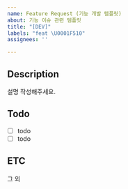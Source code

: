 ```yaml
---
name: Feature Request (기능 개발 템플릿)
about: 기능 이슈 관련 템플릿
title: "[DEV]"
labels: "feat \U0001F510"
assignees: ''

---
```


## Description

설명 작성해주세요.

## Todo
- [ ] todo
- [ ] todo

## ETC
그 외
